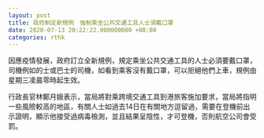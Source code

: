 ```yaml
---
layout: post
title: 政府制定新規例　強制乘坐公共交通工具人士須戴口罩
date: 2020-07-13 20:22:22.000000000 +08:00
categories: rthk
---
```


因應疫情發展，政府訂立全新規例，規定乘坐公共交通工具的人士必須要戴口罩，司機例如的士或巴士的司機，如看到乘客沒有戴口罩，可以拒絕他們上車，規例由星期三凌晨零時起生效。

行政長官林鄭月娥表示，當局將對乘跨境交通工具到港旅客施加要求，當局將指明一些風險較高的地區，有關人士如過去14日在有關地方逗留過，需要在登機前出示證明，顯示他接受過病毒檢測，並且結果呈陰性，才可登機，否則航空公司會受罰。
